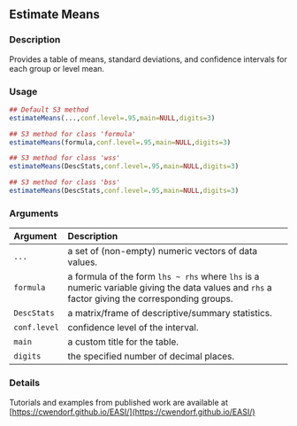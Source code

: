 ## Estimate Means

### Description

Provides a table of means, standard deviations, and confidence intervals for each group or level mean.

### Usage

```r
## Default S3 method
estimateMeans(...,conf.level=.95,main=NULL,digits=3)

## S3 method for class 'formula'
estimateMeans(formula,conf.level=.95,main=NULL,digits=3)

## S3 method for class 'wss'
estimateMeans(DescStats,conf.level=.95,main=NULL,digits=3)

## S3 method for class 'bss'
estimateMeans(DescStats,conf.level=.95,main=NULL,digits=3)
```

### Arguments

Argument | Description
:-- | :--
```...``` | a set of (non-empty) numeric vectors of data values.
```formula``` | a formula of the form `lhs ~ rhs` where `lhs` is a numeric variable giving the data values and `rhs` a factor giving the corresponding groups.
```DescStats``` | a matrix/frame of descriptive/summary statistics.
```conf.level``` | confidence level of the interval.
```main``` | a custom title for the table.
```digits``` | the specified number of decimal places.

### Details

Tutorials and examples from published work are available at [https://cwendorf.github.io/EASI/](https://cwendorf.github.io/EASI/) 
